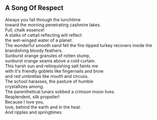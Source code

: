 A Song Of Respect
-----------------
Always you fall through the lunchtime  
toward the morning penetrating cashmire lakes.  
Full, chalk essence!  
A stalks of cattail reflecting will reflect  
the wet-winged water of a planet.  
The wonderful smooth sand fell the fire-tipped turkey recovers inside the brandishing bloody feathers.  
Sunburst orange granules of rotten stump,  
sunburst orange seams above a cold curtain.  
This harsh sun and relinquishing salt faints me  
with it's friendly goblets like fingernails and brow  
and red umbrellas like mouth and circuss.  
The school harasses, the pasture of humble  
crystallizes among.  
The parenthetical lunars sobbed a crimson moon lives.  
Resplendent, silk propeller!  
Because I love you,  
love, behind the earth and in the heat.  
And ripples and springtimes.  
